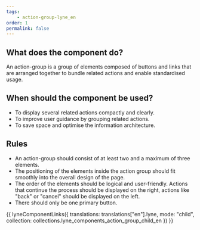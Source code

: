 ```yaml
---
tags: 
    - action-group-lyne_en
order: 1
permalink: false
---
```


## What does the component do?
An action-group is a group of elements composed of buttons and links that are arranged together to bundle related actions and enable standardised usage.

## When should the component be used?
* To display several related actions compactly and clearly.
* To improve user guidance by grouping related actions.
* To save space and optimise the information architecture.

## Rules
* An action-group should consist of at least two and a maximum of three elements.
* The positioning of the elements inside the action group should fit smoothly into the overall design of the page.
* The order of the elements should be logical and user-friendly. Actions that continue the process should be displayed on the right, actions like "back" or "cancel" should be displayed on the left.
* There should only be one primary button.

{{ lyneComponentLinks({
  translations: translations["en"].lyne,
  mode: "child",
  collection: collections.lyne_components_action_group_child_en
}) }}
